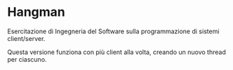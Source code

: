 # Hangman
Esercitazione di Ingegneria del Software sulla programmazione di sistemi client/server.

Questa versione funziona con più client alla volta, creando un nuovo thread per ciascuno.
